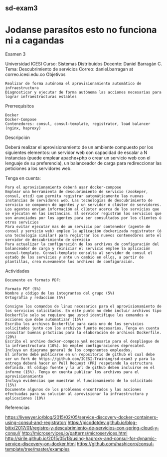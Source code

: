 ## sd-exam3
# Jodanse parasítos esto no funciona ni a cagandas


Examen 3

Universidad ICESI
Curso: Sistemas Distribuidos
Docente: Daniel Barragán C.
Tema: Descubrimiento de servicios
Correo: daniel.barragan at correo.icesi.edu.co
Objetivos

    Realizar de forma autónoma el aprovisionamiento automático de infraestructura
    Diagnosticar y ejecutar de forma autónoma las acciones necesarias para lograr infraestructuras estables

Prerrequisitos

    Docker
    Docker-Compose
    Contenedores: consul, consul-template, registrator, load balancer (nginx, haproxy)

Descripción

Deberá realizar el aprovisionamiento de un ambiente compuesto por los siguientes elementos: un servidor web con capacidad de escalar a N instancias (puede emplear apache+php o crear un servicio web con el lenguaje de su preferencia), un balanceador de carga para redireccionar las peticiones a los servidores web.

Tenga en cuenta:

    Para el aprovisionamiento deberá usar docker-compose
    Emplear una herramienta de descubrimiento de servicio (zookeper, consul, etcd) que permita registrar automáticamente las nuevas instancias de servidores web. Las tecnologías de descubrimiento de servicio se componen de agentes y un servidor ó clúster de servidores. Los agentes envían información al clúster acerca de los servicios que se ejecutan en las instancias. El servidor registran los servicios que son anunciados por los agentes para ser consultados por los clientes ú otros servicios
    Para evitar ejecutar mas de un servicio por contenedor (agente de consul y servicio web) emplee la aplicación dockerizada registrator (ó una tecnología similar) para registrar los nuevos contenedores ante el servidor de descubrimiento de servicio
    Para actualizar la configuración de los archivos de configuración del balanceador de carga y reiniciar el servicio emplee la aplicación consul-template. Consul-template consulta al servidor de consul el estado de los servicios y ante un cambio en ellos, a partir de plantillas, crea nuevamente los archivos de configuración.

Actividades

    Documento en formato PDF:

    Formato PDF (5%)
    Nombre y código de los integrantes del grupo (5%)
    Ortografía y redacción (5%)

    Consigne los comandos de linux necesarios para el aprovisionamiento de los servicios solicitados. En este punto no debe incluir archivos tipo Dockerfile solo se requiere que usted identifique los comandos o acciones que debe automatizar (15%)
    Escriba los archivos Dockerfile para cada uno de los servicios solicitados junto con los archivos fuente necesarios. Tenga en cuenta consultar buenas prácticas para la elaboración de archivos Dockerfile. (20%)
    Escriba el archivo docker-compose.yml necesario para el despliegue de la infraestructura (10%). No emplee configuraciones deprecated. Incluya un diagrama general de los componentes empleados.
    El informe debe publicarse en un repositorio de github el cual debe ser un fork de https://github.com/ICESI-Training/sd-exam3 y para la entrega deberá hacer un Pull Request (PR) respetando la estructura definida. El código fuente y la url de github deben incluirse en el informe (15%). Tenga en cuenta publicar los archivos para el aprovisionamiento
    Incluya evidencias que muestran el funcionamiento de lo solicitado (15%)
    Documente algunos de los problemas encontrados y las acciones efectuadas para su solución al aprovisionar la infraestructura y aplicaciones (10%)

Referencias

https://livewyer.io/blog/2015/02/05/service-discovery-docker-containers-using-consul-and-registrator/
https://picodotdev.github.io/blog-bitix/2017/01/registro-y-descubrimiento-de-servicios-con-spring-cloud-y-consul/
http://microservices.io/patterns/microservices.html
http://sirile.github.io/2015/05/18/using-haproxy-and-consul-for-dynamic-service-discovery-on-docker.html
https://github.com/hashicorp/consul-template/tree/master/examples
